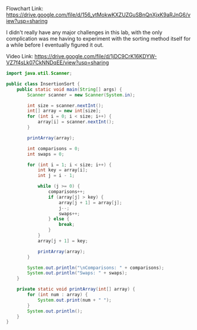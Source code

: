 Flowchart Link: https://drive.google.com/file/d/156_ytMokwKXZUZGuSBnQnXjxK9aRJnG6/view?usp=sharing

I didn't really have any major challenges in this lab, with the only complication was me having to experiment with the sorting method itself for a while before I eventually figured it out.

Video Link: https://drive.google.com/file/d/1jDC9CrK16KDYW-VZ7f4sLk07CkNNDqEE/view?usp=sharing

```java
import java.util.Scanner;

public class InsertionSort {
    public static void main(String[] args) {
        Scanner scanner = new Scanner(System.in);

        int size = scanner.nextInt();
        int[] array = new int[size];
        for (int i = 0; i < size; i++) {
            array[i] = scanner.nextInt();
        }

        printArray(array);

        int comparisons = 0;
        int swaps = 0;

        for (int i = 1; i < size; i++) {
            int key = array[i];
            int j = i - 1;

            while (j >= 0) {
                comparisons++;
                if (array[j] > key) {
                    array[j + 1] = array[j];
                    j--;
                    swaps++;
                } else {
                    break;
                }
            }
            array[j + 1] = key;

            printArray(array);
        }

        System.out.println("\nComparisons: " + comparisons);
        System.out.println("Swaps: " + swaps);
    }

    private static void printArray(int[] array) {
        for (int num : array) {
            System.out.print(num + " ");
        }
        System.out.println();
    }
}
```
